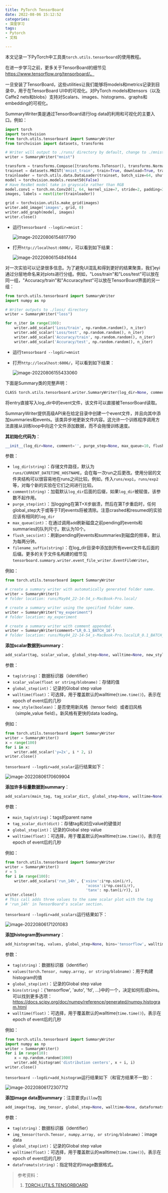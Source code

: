 ```yaml
---
title: PyTorch TensorBoard
date: 2022-08-06 15:12:52
categories:
- 深度学习
tags:
- Pytorch
- 文档

---
```


本文记录一下PyTorch中工具类`torch.utils.tensorboard`的使用教程。

<!--more-->

在进一步学习之前，更多关于TensorBoard的细节见 https://www.tensorflow.org/tensorboard/。

一旦安装了TensorBoard，这些utilities让我们能够将models和metrics记录到目录中，用于在TensorBoard UI中的可视化。对PyTorch models和tensors（以及Caffe2 nets和blobs）支持对Scalars、images、histograms、graphs和embedding的可视化。

SummaryWriter类是通过TensorBoard进行log data的利用和可视化的主要入口。例如：

```python
import torch
import torchvision
from torch.utils.tensorboard import SummaryWriter
from torchvision import datasets, transforms

# Writer will output to ./runs/ directory by default, change to ./mnist/
writer = SummaryWriter("mnist")

transform = transforms.Compose([transforms.ToTensor(), transforms.Normalize((0.5,), (0.5,))])
trainset = datasets.MNIST('mnist_train', train=True, download=True, transform=transform)
trainloader = torch.utils.data.DataLoader(trainset, batch_size=64, shuffle=True)
model = torchvision.models.resnet50(False)
# Have ResNet model take in grayscale rather than RGB
model.conv1 = torch.nn.Conv2d(1, 64, kernel_size=7, stride=2, padding=3, bias=False)
images, labels = next(iter(trainloader))

grid = torchvision.utils.make_grid(images)
writer.add_image('images', grid, 0)
writer.add_graph(model, images)
writer.close()
```

- 运行`tensorboard --logdir=mnist`：

  ![image-20220806154817790](https://raw.githubusercontent.com/Tom89757/ImageHost/main/hexo/image-20220806154817790.png)

- 打开`http://localhost:6006/`，可以看到如下结果：

  ![image-20220806154841644](https://raw.githubusercontent.com/Tom89757/ImageHost/main/hexo/image-20220806154841644.png)

对一次实验可以记录很多信息。为了避免UI混乱和得到更好的结果聚类，我们eyi通过分层地命名来对plots进行分组。例如，"Loss/train"和"Loss/test"可以放在同一组，"Accuracy/train"和"Accuracy/test"可以放在TensorBoard界面的另一组：

```python
from torch.utils.tensorboard import SummaryWriter
import numpy as np

# Writer outputs to ./loss/ directory
writer = SummaryWriter("loss")

for n_iter in range(100):
    writer.add_scalar('Loss/train', np.random.random(), n_iter)
    writer.add_scalar('Loss/test', np.random.random(), n_iter)
    writer.add_scalar('Accuracy/train', np.random.random(), n_iter)
    writer.add_scalar('Accuracy/test', np.random.random(), n_iter)
```

- 运行`tensorboard --logdir=mnist`

- 打开`http://localhost:6006/`，可以看到如下结果：

  ![image-20220806155433060](https://raw.githubusercontent.com/Tom89757/ImageHost/main/hexo/image-20220806155433060.png)

下面是Summary类的完整声明：

```python
CLASS torch.utils.tensorboard.writer.SummaryWriter(log_dir=None, comment='', purge_step=None, max_queue=10, flush_secs=120, filename_suffix='')
```

将entry直接写入log_dir中的event文件，该文件可以直接被TensorBoard读取。

SummaryWriter提供高级API来在给定目录中创建一个event文件，并且向其中添加summaries和events。该类异步地更新文件内容。这允许一个训练程序调用方法直接从训练loop中向这个文件添加数据，而不会拖慢训练速度。

**其初始化代码为**：

```python
__init__(log_dir=None, comment='', purge_step=None, max_queue=10, flush_secs=120, filename_suffix='')
```

参数：

- `log_dir(string)`：存储文件路径，默认为`runs/CURRENT_DATETIME_HOSTNAME`，会在每一次run之后更改。使用分层的文件夹结构可以很容易地在runs之间比较。例如，传入`runs/exp1`，`runs/exp2`等，对每个新的实验在它们之间进行比较。
- `comment(string)`：加载默认`log_dir`后面的后缀，如果`log_dir`被赋值，该参数不起作用。
- `purge_step(int)`：当logging在第T+X步崩溃，然后在第T步重启时，任何global_step大于或等于T的events将被清除。注意crashed和resumed的实验应该有相同的`log_dir`
- `max_queue(int)`：在通过调用`add`刷新磁盘之前pending的events和summaries的队列尺寸。默认为10个。
- `flush_secs(int)`：刷新pending的events和summaries到磁盘的频率，默认为每两分钟。
- `filename_suffix(string)`：在log_dir目录中添加到所有event文件名后面的后缀。更多的关于文件名构建的细节见`tensorboard.summary.writer.event_file_writer.EventFileWriter`。

例如：

```python
from torch.utils.tensorboard import SummaryWriter

# create a summary writer with automatically generated folder name.
writer = SummaryWriter()
# folder location: runs/May04_22-14-54_s-MacBook-Pro.local/

# create a summary writer using the specified folder name.
writer = SummaryWriter("my_experiment")
# folder location: my_experiment

# create a summary writer with comment appended.
writer = SummaryWriter(comment="LR_0.1_BATCH_16")
# folder location: runs/May04_22-14-54_s-MacBook-Pro.localLR_0.1_BATCH_16/
```

**添加scalar数据到summary**：

```python
add_scalar(tag, scalar_value, global_step=None, walltime=None, new_style=False, double_precision=False)
```

参数：

- `tag(string)`：数据标识器（identifier）
- `scalar_value(float or string/blobname)`：存储的值
- `global_step(int)`：记录的Global step value
- `walltime(float)`：可选择，用于覆盖默认的walltime(`time.time()`)，表示在epoch of event后的几秒
- `new_style(boolean)`：是否使用新风格（tensor field）或者旧风格（simple_value field）。新风格有更快的data loading。

例如：

```python
from torch.utils.tensorboard import SummaryWriter
writer = SummaryWriter()
x = range(100)
for i in x:
    writer.add_scalar('y=2x', i * 2, i)
writer.close()
```

`tensorboard --logdir=add_scalar`运行结果如下：

![image-20220806170609904](https://raw.githubusercontent.com/Tom89757/ImageHost/main/hexo/image-20220806170609904.png)

**添加许多标量数据到summary**：

```python
add_scalars(main_tag, tag_scalar_dict, global_step=None, walltime=None)
```

参数：

- `main_tag(string)`：tags的parent name
- `tag_scalar_dict(dict)`：存储tag和对应value的键值对
- `global_step(int)`：记录的Global step value
- `walltime(float)`：可选择，用于覆盖默认的walltime(`time.time()`)，表示在epoch of event后的几秒

例如：

```python
from torch.utils.tensorboard import SummaryWriter
writer = SummaryWriter()
r = 5
for i in range(100):
    writer.add_scalars('run_14h', {'xsinx':i*np.sin(i/r),
                                    'xcosx':i*np.cos(i/r),
                                    'tanx': np.tan(i/r)}, i)
writer.close()
# This call adds three values to the same scalar plot with the tag
# 'run_14h' in TensorBoard's scalar section.
```

`tensorboard --logdir=add_scalars`运行结果如下：

![image-20220806171201083](https://raw.githubusercontent.com/Tom89757/ImageHost/main/hexo/image-20220806171201083.png)

**添加histogram到summary**：

```python
add_histogram(tag, values, global_step=None, bins='tensorflow', walltime=None, max_bins=None)
```

参数：

- `tag(string)`：数据标识器（identifier）
- `values(torch.Tensor, numpy.array, or string/blobname)`：用于构建histogram的值
- `global_step(int)`：记录的Global step value
- `bins(string)`：{'tensorflow', 'auto', 'fd', ...}中的一个，决定如何形成bins。可以找到更多选项：https://docs.scipy.org/doc/numpy/reference/generated/numpy.histogram.html
- `walltime(float)`：可选择，用于覆盖默认的walltime(`time.time()`)，表示在epoch of event后的几秒

例如：

```python
from torch.utils.tensorboard import SummaryWriter
import numpy as np
writer = SummaryWriter()
for i in range(10):
    x = np.random.random(1000)
    writer.add_histogram('distribution centers', x + i, i)
writer.close()
```

`tensorboard --logdir=add_histogram`运行结果如下（和官方结果不一致）：

![image-20220806172307712](https://raw.githubusercontent.com/Tom89757/ImageHost/main/hexo/image-20220806172307712.png)

**添加image data到summary**：注意要求`pillow`包

```python
add_image(tag, img_tensor, global_step=None, walltime=None, dataformats='CHW')
```

参数：

- `tag(string)`：数据标识器（identifier）
- `img_tensor(torch.Tensor, numpy.array, or string/blobname)`：image data
- `global_step(int)`：记录的Global step value
- `walltime(float)`：可选择，用于覆盖默认的walltime(`time.time()`)，表示在epoch of event后的几秒
- `datafromats(string)`：指定特定的image数据格式。

> 参考资料：
>
> 1. [TORCH.UTILS.TENSORBOARD](https://pytorch.org/docs/stable/tensorboard.html)



































